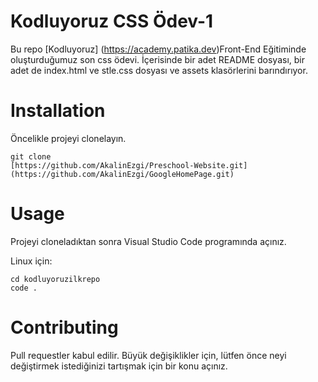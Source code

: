 # Kodluyoruz CSS Ödev-1

Bu repo [Kodluyoruz] (https://academy.patika.dev)Front-End Eğitiminde oluşturduğumuz son css ödevi. İçerisinde bir adet README dosyası, bir adet de index.html ve stle.css dosyası ve assets klasörlerini barındırıyor.

# Installation

Öncelikle projeyi clonelayın.

    git clone 
    [https://github.com/AkalinEzgi/Preschool-Website.git](https://github.com/AkalinEzgi/GoogleHomePage.git)

# Usage 

Projeyi cloneladıktan sonra Visual Studio Code programında açınız.

Linux için:

    cd kodluyoruzilkrepo
    code .

# Contributing

Pull requestler kabul edilir. Büyük değişiklikler için, lütfen önce neyi değiştirmek istediğinizi tartışmak için bir konu açınız.

